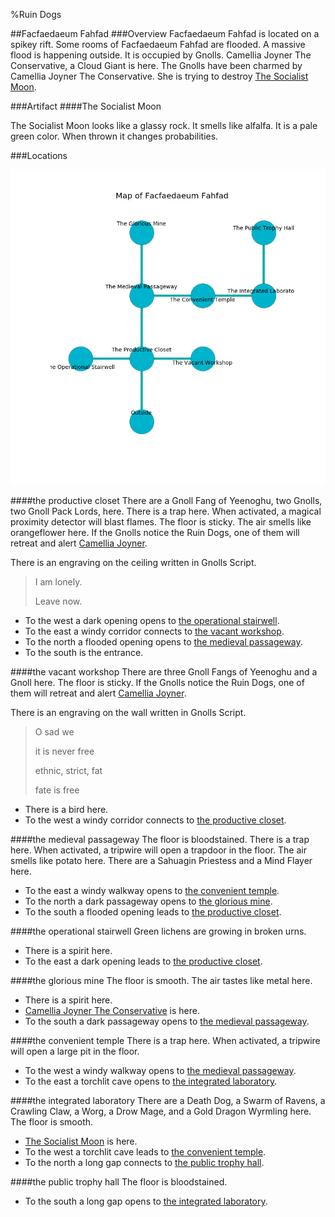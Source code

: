 %Ruin Dogs

##Facfaedaeum Fahfad
###Overview
Facfaedaeum Fahfad is located on a spikey rift. Some rooms of Facfaedaeum Fahfad are flooded. A massive flood is happening outside. It is occupied by Gnolls. <a name="Camellia-Joyner-The-Conservative"></a>Camellia Joyner The Conservative, a Cloud Giant is here. The Gnolls have been charmed by Camellia Joyner The Conservative. She  is trying to destroy [The Socialist Moon](#The-Socialist-Moon). 



###Artifact
####<a name="The-Socialist-Moon"></a>The Socialist Moon


The Socialist Moon looks like a glassy rock. It smells like alfalfa. It is a pale green color. When thrown it changes probabilities. 





###Locations


![](../v2/images/Facfaedaeum-Fahfad.png)

####<a name="the-productive-closet"></a>the productive closet
There are a Gnoll Fang of Yeenoghu, two Gnolls, two Gnoll Pack Lords,  here. There is a trap here. When activated, a magical proximity detector will blast flames. The floor is sticky. The air smells like orangeflower here. If the Gnolls notice the Ruin Dogs, one of them will retreat and alert [Camellia Joyner](#Camellia-Joyner). 

There is an engraving on the ceiling written in Gnolls Script. 

> I am lonely.
>
> Leave now.
>


* To the west a dark opening opens to [the operational stairwell](#the-operational-stairwell).
* To the east a windy corridor connects to [the vacant workshop](#the-vacant-workshop).
* To the north a flooded opening opens to [the medieval passageway](#the-medieval-passageway).
* To the south is the entrance.


####<a name="the-vacant-workshop"></a>the vacant workshop
There are three Gnoll Fangs of Yeenoghu and a Gnoll here. The floor is sticky. If the Gnolls notice the Ruin Dogs, one of them will retreat and alert [Camellia Joyner](#Camellia-Joyner). 

There is an engraving on the wall written in Gnolls Script. 

> O sad we
>
> it is never free
>
> ethnic, strict, fat
>
> fate is free
>


* There is a bird here.
* To the west a windy corridor connects to [the productive closet](#the-productive-closet).


####<a name="the-medieval-passageway"></a>the medieval passageway
The floor is bloodstained. There is a trap here. When activated, a tripwire will open a trapdoor in the floor. The air smells like potato here. There are a Sahuagin Priestess and a Mind Flayer here. 



* To the east a windy walkway opens to [the convenient temple](#the-convenient-temple).
* To the north a dark passageway opens to [the glorious mine](#the-glorious-mine).
* To the south a flooded opening leads to [the productive closet](#the-productive-closet).


####<a name="the-operational-stairwell"></a>the operational stairwell
Green lichens are growing in broken urns. 



* There is a spirit here.
* To the east a dark opening leads to [the productive closet](#the-productive-closet).


####<a name="the-glorious-mine"></a>the glorious mine
The floor is smooth. The air tastes like metal here. 



* There is a spirit here.
* [Camellia Joyner The Conservative](#Camellia-Joyner-The-Conservative) is here.
* To the south a dark passageway opens to [the medieval passageway](#the-medieval-passageway).


####<a name="the-convenient-temple"></a>the convenient temple
There is a trap here. When activated, a tripwire will open a large pit in the floor. 



* To the west a windy walkway opens to [the medieval passageway](#the-medieval-passageway).
* To the east a torchlit cave opens to [the integrated laboratory](#the-integrated-laboratory).


####<a name="the-integrated-laboratory"></a>the integrated laboratory
There are a Death Dog, a Swarm of Ravens, a Crawling Claw, a Worg, a Drow Mage, and a Gold Dragon Wyrmling here. The floor is smooth. 



* [The Socialist Moon](#The-Socialist-Moon) is here.
* To the west a torchlit cave leads to [the convenient temple](#the-convenient-temple).
* To the north a long gap connects to [the public trophy hall](#the-public-trophy-hall).


####<a name="the-public-trophy-hall"></a>the public trophy hall
The floor is bloodstained. 



* To the south a long gap opens to [the integrated laboratory](#the-integrated-laboratory).


